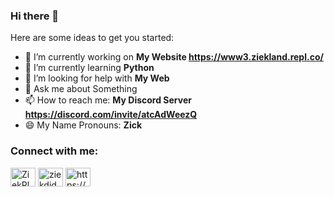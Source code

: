 ### Hi there 👋

<!-- **ZiekPlayz2023/ZiekPlayz2023** is a ✨ _special_ ✨ repository because its `README.md` (this file) appears on your GitHub profile. -->

Here are some ideas to get you started:

- 🔭 I’m currently working on **My Website https://www3.ziekland.repl.co/**
- 🌱 I’m currently learning **Python**
- 🤔 I’m looking for help with **My Web**
- 💬 Ask me about Something
- 📫 How to reach me: **My Discord Server https://discord.com/invite/atcAdWeezQ**
- 😄 My Name Pronouns: **Zick**

<h3 align="left">Connect with me:</h3>
<p align="left">
<a href="https://twitter.com/ZiekPlayz2023" target="blank"><img align="center" src="https://raw.githubusercontent.com/rahuldkjain/github-profile-readme-generator/master/src/images/icons/Social/twitter.svg" alt="ZiekPlayz2023" height="30" width="40" /></a>
<a href="https://instagram.com/ziekdjd" target="blank"><img align="center" src="https://raw.githubusercontent.com/rahuldkjain/github-profile-readme-generator/master/src/images/icons/Social/instagram.svg" alt="ziekdjd" height="30" width="40" /></a>
<a href="https://discord.com/invite/atcAdWeezQ" target="blank"><img align="center" src="https://raw.githubusercontent.com/rahuldkjain/github-profile-readme-generator/master/src/images/icons/Social/discord.svg" alt="https://discord.com/invite/atcAdWeezQ" height="30" width="40" /></a>
</p>
